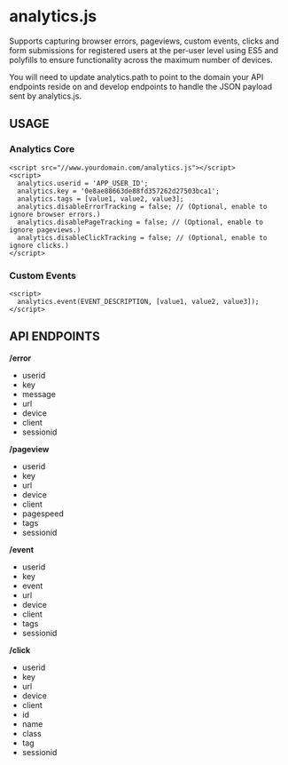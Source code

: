 # analytics.js

Supports capturing browser errors, pageviews, custom events, clicks and form submissions for registered users at the per-user level using ES5 and polyfills to ensure functionality across the maximum number of devices.

You will need to update analytics.path to point to the domain your API endpoints reside on and develop endpoints to handle the JSON payload sent by analytics.js.

## USAGE

### Analytics Core

```
<script src="//www.yourdomain.com/analytics.js"></script>
<script>
  analytics.userid = 'APP_USER_ID';
  analytics.key = '0e8ae88663de88fd357262d27503bca1';
  analytics.tags = [value1, value2, value3];
  analytics.disableErrorTracking = false; // (Optional, enable to ignore browser errors.)
  analytics.disablePageTracking = false; // (Optional, enable to ignore pageviews.)
  analytics.disableClickTracking = false; // (Optional, enable to ignore clicks.)
</script>
```

### Custom Events

```
<script>
  analytics.event(EVENT_DESCRIPTION, [value1, value2, value3]);
</script>
```

## API ENDPOINTS

**/error**
- userid
- key
- message
- url
- device
- client
- sessionid

**/pageview**
- userid
- key
- url
- device
- client
- pagespeed
- tags
- sessionid
    
**/event**
- userid
- key
- event
- url
- device
- client
- tags
- sessionid


**/click**
- userid
- key
- url
- device
- client
- id
- name
- class
- tag
- sessionid
